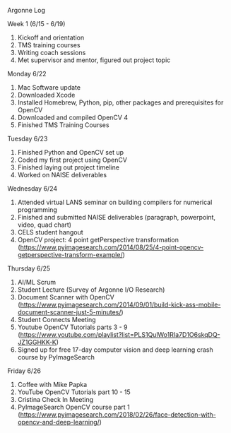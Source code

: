Argonne Log

Week 1 (6/15 - 6/19)
1. Kickoff and orientation
2. TMS training courses
3. Writing coach sessions
4. Met supervisor and mentor, figured out project topic

Monday 6/22 
1. Mac Software update
2. Downloaded Xcode
3. Installed Homebrew, Python, pip, other packages and prerequisites for OpenCV
4. Downloaded and compiled OpenCV 4
5. Finished TMS Training Courses

Tuesday 6/23
1. Finished Python and OpenCV set up
2. Coded my first project using OpenCV
3. Finished laying out project timeline
4. Worked on NAISE deliverables

Wednesday 6/24
1. Attended virtual LANS seminar on building compilers for numerical programming
2. Finished and submitted NAISE deliverables (paragraph, powerpoint, video, quad chart)
3. CELS student hangout
4. OpenCV project: 4 point getPerspective transformation (https://www.pyimagesearch.com/2014/08/25/4-point-opencv-getperspective-transform-example/)

Thursday 6/25
1. AI/ML Scrum
2. Student Lecture (Survey of Argonne I/O Research)
3. Document Scanner with OpenCV (https://www.pyimagesearch.com/2014/09/01/build-kick-ass-mobile-document-scanner-just-5-minutes/)
4. Student Connects Meeting
5. Youtube OpenCV Tutorials parts 3 - 9 (https://www.youtube.com/playlist?list=PLS1QulWo1RIa7D1O6skqDQ-JZ1GGHKK-K)
6. Signed up for free 17-day computer vision and deep learning crash course by PyImageSearch

Friday 6/26
1. Coffee with Mike Papka
2. YouTube OpenCV Tutorials part 10 - 15
3. Cristina Check In Meeting
4. PyImageSearch OpenCV course part 1 (https://www.pyimagesearch.com/2018/02/26/face-detection-with-opencv-and-deep-learning/)


